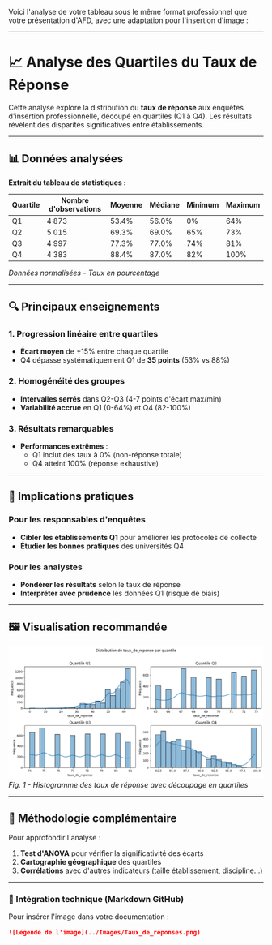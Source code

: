 Voici l'analyse de votre tableau sous le même format professionnel que votre présentation d'AFD, avec une adaptation pour l'insertion d'image :

---

# 📈 Analyse des Quartiles du Taux de Réponse

Cette analyse explore la distribution du **taux de réponse** aux enquêtes d'insertion professionnelle, découpé en quartiles (Q1 à Q4). Les résultats révèlent des disparités significatives entre établissements.

---

## 📊 Données analysées

**Extrait du tableau de statistiques :**

| Quartile | Nombre d'observations | Moyenne | Médiane | Minimum | Maximum |
|----------|-----------------------|---------|---------|---------|---------|
| Q1       | 4 873                 | 53.4%   | 56.0%   | 0%      | 64%     |
| Q2       | 5 015                 | 69.3%   | 69.0%   | 65%     | 73%     |
| Q3       | 4 997                 | 77.3%   | 77.0%   | 74%     | 81%     |
| Q4       | 4 383                 | 88.4%   | 87.0%   | 82%     | 100%    |

*Données normalisées - Taux en pourcentage*

---

## 🔍 Principaux enseignements

### 1. Progression linéaire entre quartiles
- **Écart moyen** de +15% entre chaque quartile  
- Q4 dépasse systématiquement Q1 de **35 points** (53% vs 88%)

### 2. Homogénéité des groupes
- **Intervalles serrés** dans Q2-Q3 (4-7 points d'écart max/min)
- **Variabilité accrue** en Q1 (0-64%) et Q4 (82-100%)

### 3. Résultats remarquables
- **Performances extrêmes** :  
  - Q1 inclut des taux à 0% (non-réponse totale)  
  - Q4 atteint 100% (réponse exhaustive)

---

## 📌 Implications pratiques

### Pour les responsables d'enquêtes
- **Cibler les établissements Q1** pour améliorer les protocoles de collecte
- **Étudier les bonnes pratiques** des universités Q4

### Pour les analystes
- **Pondérer les résultats** selon le taux de réponse  
- **Interpréter avec prudence** les données Q1 (risque de biais)

---

## 🖼️ Visualisation recommandée

![Distribution du taux de réponse par quartile](../Images/Taux_de_reponses.png)  
*Fig. 1 - Histogramme des taux de réponse avec découpage en quartiles*

---

## 🧠 Méthodologie complémentaire

Pour approfondir l'analyse :
1. **Test d'ANOVA** pour vérifier la significativité des écarts
2. **Cartographie géographique** des quartiles
3. **Corrélations** avec d'autres indicateurs (taille établissement, discipline...)

---

### 🔗 Intégration technique (Markdown GitHub)
Pour insérer l'image dans votre documentation :
```markdown
![Légende de l'image](../Images/Taux_de_reponses.png)
```
